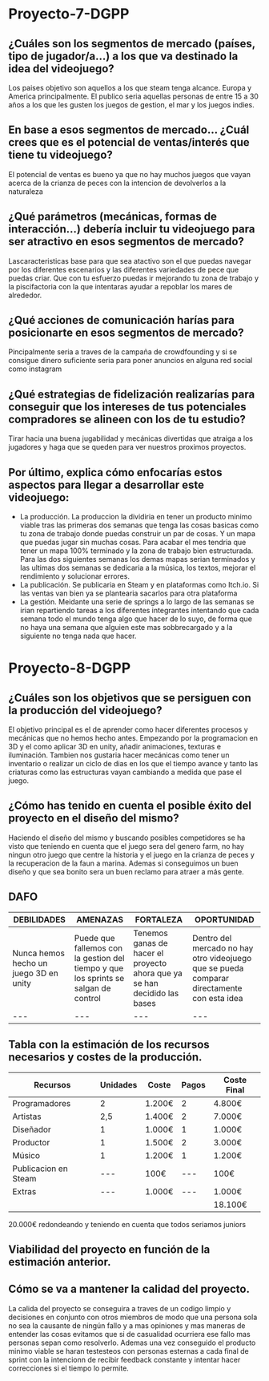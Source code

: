 # Proyecto-7-DGPP
## ¿Cuáles son los segmentos de mercado (países, tipo de jugador/a...) a los que va destinado la idea del videojuego?

Los paises objetivo son aquellos a los que steam tenga alcance. Europa y America principalmente. El publico seria aquellas personas de entre 15 a 30 años a los que les gusten los juegos de gestion, el mar y los juegos indies.

## En base a esos segmentos de mercado... ¿Cuál crees que es el potencial de ventas/interés que tiene tu videojuego? 

El potencial de ventas es bueno ya que no hay muchos juegos que vayan acerca de la crianza de peces con la intencion de devolverlos a la naturaleza

## ¿Qué parámetros (mecánicas, formas de interacción...) debería incluir tu videojuego para ser atractivo en esos segmentos de mercado?

Lascaracteristicas base para que sea atactivo son el que puedas navegar por los diferentes escenarios y las diferentes variedades de pece que puedas criar. Que con tu esfuerzo puedas ir mejorando tu zona de trabajo y la piscifactoria con la que intentaras ayudar a repoblar los mares de alrededor. 

## ¿Qué acciones de comunicación harías para posicionarte en esos segmentos de mercado?

Pincipalmente seria a traves de la campaña de crowdfounding y si se consigue dinero suficiente seria para poner anuncios en alguna red social como instagram

## ¿Qué estrategias de fidelización realizarías para conseguir que los intereses de tus potenciales compradores se alineen con los de tu estudio?
Tirar hacia una buena jugabilidad y mecánicas divertidas que atraiga a los jugadores y haga que se queden  para ver nuestros proximos proyectos.

## Por último, explica cómo enfocarías estos aspectos para llegar a desarrollar este videojuego:
- La producción.
La produccion la dividiria en tener un producto minimo viable tras las primeras dos semanas que tenga las cosas basicas como tu zona de trabajo donde puedas construir un par de cosas. Y un mapa que puedas jugar sin muchas cosas. Para acabar el mes tendria que tener un mapa 100% terminado y la zona de trabajo bien estructurada. Para las dos siguientes semanas los demas mapas serian terminados y las ultimas dos semanas se dedicaria a la música, los textos, mejorar el rendimiento y solucionar errores.
- La publicación.
Se publicaria en Steam y en plataformas como Itch.io. Si las ventas van bien ya se plantearia sacarlos para otra plataforma
- La gestión.
Meidante una serie de springs a lo largo de las semanas se irian repartiendo tareas a los diferentes integrantes intentando que cada semana todo el mundo tenga algo que hacer de lo suyo, de forma que no haya una semana que alguien este mas sobbrecargado y a la siguiente no tenga nada que hacer.



# Proyecto-8-DGPP
## ¿Cuáles son los objetivos que se persiguen con la producción del videojuego?
El objetivo principal es el de aprender como hacer diferentes procesos y mecánicas que no hemos hecho antes. Empezando por la programacion en 3D y el como aplicar 3D en unity, añadir animaciones, texturas e iluminación. Tambien nos gustaria hacer mecánicas como tener un inventario o realizar un ciclo de dias en los que el tiempo avance y tanto las criaturas como las estructuras vayan cambiando a medida que pase el juego.

## ¿Cómo has tenido en cuenta el posible éxito del proyecto en el diseño del mismo?
Haciendo el diseño del mismo y buscando posibles competidores se ha visto que teniendo en cuenta que el juego sera del genero farm, no hay ningun otro juego que centre la historia y el juego en la crianza de peces y la recuperacion de la faun a marina. Ademas si conseguimos un buen diseño y que sea bonito sera un buen reclamo para atraer a más gente.

## DAFO
| DEBILIDADES | AMENAZAS | FORTALEZA | OPORTUNIDAD |
| --- | --- | --- | --- |
| Nunca hemos hecho un juego 3D en unity | Puede que fallemos con la gestion del tiempo y que los sprints se salgan de control | Tenemos ganas de hacer el proyecto ahora que ya se han decidido las bases| Dentro del mercado no hay otro videojuego que se pueda comparar directamente con esta idea |
| --- | --- | --- | --- |

## Tabla con la estimación de los recursos necesarios y costes de la producción.
|Recursos|Unidades|Coste|Pagos|Coste Final|
| --- | --- | --- | --- | --- |
|Programadores|2|1.200€|2|4.800€|
|Artistas|2,5|1.400€|2|7.000€|
|Diseñador|1|1.000€|1|1.000€|
|Productor|1|1.500€|2|3.000€|
|Músico|1|1.200€|1|1.200€|
|Publicacion en Steam|---|100€|---|100€|
|Extras|---|1.000€|---|1.000€|
|||||18.100€|

20.000€ redondeando y teniendo en cuenta que todos seriamos juniors

## Viabilidad del proyecto en función de la estimación anterior.

## Cómo se va a mantener la calidad del proyecto.
La calida del proyecto se conseguira a traves de un codigo limpio y decisiones en conjunto con otros miembros de modo que una persona sola no sea la causante de ningún fallo y a mas opiniones y mas maneras de entender las cosas evitamos que si de casualidad ocurriera ese fallo mas personas sepan como resolverlo. Ademas una vez conseguido el producto minimo viable se haran testesteos con personas esternas a cada final de sprint con la intencionn de recibir feedback constante y intentar hacer correcciones si el tiempo lo permite.
